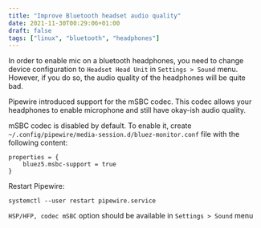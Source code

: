 ```yaml
---
title: "Improve Bluetooth headset audio quality"
date: 2021-11-30T00:29:06+01:00
draft: false
tags: ["linux", "bluetooth", "headphones"]
---
```


In order to enable mic on a bluetooth headphones, you need to change device 
configuration to `Headset Head Unit` in `Settings > Sound` menu. However, if you do
so, the audio quality of the headphones will be quite bad.

Pipewire introduced support for the mSBC codec. This codec allows your headphones
to enable microphone and still have okay-ish audio quality.

mSBC codec is disabled by default. To enable it, create `~/.config/pipewire/media-session.d/bluez-monitor.conf`
file with the following content:
```
properties = {
    bluez5.msbc-support = true
}
```

Restart Pipewire:
```
systemctl --user restart pipewire.service
```

`HSP/HFP, codec mSBC` option should be available in `Settings > Sound` menu
